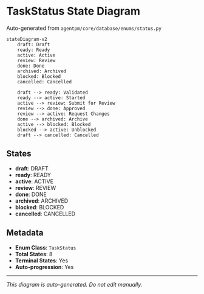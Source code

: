 # TaskStatus State Diagram

Auto-generated from `agentpm/core/database/enums/status.py`

```mermaid
stateDiagram-v2
    draft: Draft
    ready: Ready
    active: Active
    review: Review
    done: Done
    archived: Archived
    blocked: Blocked
    cancelled: Cancelled

    draft --> ready: Validated
    ready --> active: Started
    active --> review: Submit for Review
    review --> done: Approved
    review --> active: Request Changes
    done --> archived: Archive
    active --> blocked: Blocked
    blocked --> active: Unblocked
    draft --> cancelled: Cancelled
```

## States

- **draft**: DRAFT
- **ready**: READY
- **active**: ACTIVE
- **review**: REVIEW
- **done**: DONE
- **archived**: ARCHIVED
- **blocked**: BLOCKED
- **cancelled**: CANCELLED

## Metadata

- **Enum Class**: `TaskStatus`
- **Total States**: 8
- **Terminal States**: Yes
- **Auto-progression**: Yes

---
*This diagram is auto-generated. Do not edit manually.*